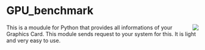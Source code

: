 GPU_benchmark
==============
<img align="right" src="https://s17-us2.startpage.com/cgi-bin/serveimage?url=https%3A%2F%2Fwww.notebookcheck.net%2Ffileadmin%2F_processed_%2Fd%2F3%2Fcsm_GeForce_GTX_1080ti_3qtr_top_left__f25b948c6c.jpg&sp=a27770c505cb588966cb0cd78ca54bcd" />This is a moudule for Python that provides all informations of your Graphics Card. This module sends request to your system for this. It is light and very easy to use.
